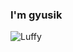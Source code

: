 ### I'm gyusik

![Luffy](https://user-images.githubusercontent.com/97441976/195005858-55e7055c-46ef-4264-98f7-9caf2d1cf868.JPEG)
